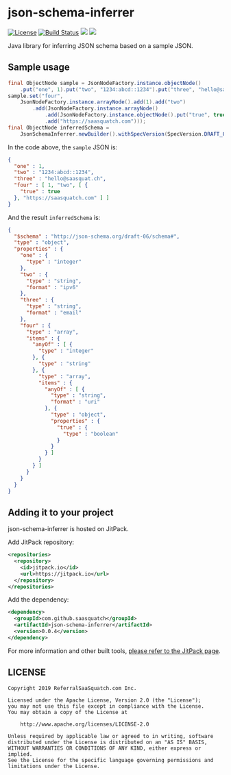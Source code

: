 # json-schema-inferrer

[![License](https://img.shields.io/badge/License-Apache%202.0-blue.svg)](https://opensource.org/licenses/Apache-2.0)
[![Build Status](https://travis-ci.org/saasquatch/json-schema-inferrer.svg?branch=master)](https://travis-ci.org/saasquatch/json-schema-inferrer)
[![](https://jitci.com/gh/saasquatch/json-schema-inferrer/svg)](https://jitci.com/gh/saasquatch/json-schema-inferrer)
[![](https://jitpack.io/v/saasquatch/json-schema-inferrer.svg)](https://jitpack.io/#saasquatch/json-schema-inferrer)

Java library for inferring JSON schema based on a sample JSON.

## Sample usage

```java
final ObjectNode sample = JsonNodeFactory.instance.objectNode()
    .put("one", 1).put("two", "1234:abcd::1234").put("three", "hello@saasquat.ch");
sample.set("four",
    JsonNodeFactory.instance.arrayNode().add(1).add("two")
        .add(JsonNodeFactory.instance.arrayNode()
            .add(JsonNodeFactory.instance.objectNode().put("true", true))
            .add("https://saasquatch.com")));
final ObjectNode inferredSchema =
    JsonSchemaInferrer.newBuilder().withSpecVersion(SpecVersion.DRAFT_06).build().infer(sample);
```

In the code above, the `sample` JSON is:

```json
{
  "one" : 1,
  "two" : "1234:abcd::1234",
  "three" : "hello@saasquat.ch",
  "four" : [ 1, "two", [ {
    "true" : true
  }, "https://saasquatch.com" ] ]
}
```

And the result `inferredSchema` is:

```json
{
  "$schema" : "http://json-schema.org/draft-06/schema#",
  "type" : "object",
  "properties" : {
    "one" : {
      "type" : "integer"
    },
    "two" : {
      "type" : "string",
      "format" : "ipv6"
    },
    "three" : {
      "type" : "string",
      "format" : "email"
    },
    "four" : {
      "type" : "array",
      "items" : {
        "anyOf" : [ {
          "type" : "integer"
        }, {
          "type" : "string"
        }, {
          "type" : "array",
          "items" : {
            "anyOf" : [ {
              "type" : "string",
              "format" : "uri"
            }, {
              "type" : "object",
              "properties" : {
                "true" : {
                  "type" : "boolean"
                }
              }
            } ]
          }
        } ]
      }
    }
  }
}
```

## Adding it to your project

json-schema-inferrer is hosted on JitPack.

Add JitPack repository:

```xml
<repositories>
  <repository>
    <id>jitpack.io</id>
    <url>https://jitpack.io</url>
  </repository>
</repositories>
```

Add the dependency:

```xml
<dependency>
  <groupId>com.github.saasquatch</groupId>
  <artifactId>json-schema-inferrer</artifactId>
  <version>0.0.4</version>
</dependency>
```

For more information and other built tools, [please refer to the JitPack page](https://jitpack.io/#saasquatch/json-schema-inferrer).

## LICENSE

```
Copyright 2019 ReferralSaaSquatch.com Inc.

Licensed under the Apache License, Version 2.0 (the "License");
you may not use this file except in compliance with the License.
You may obtain a copy of the License at

    http://www.apache.org/licenses/LICENSE-2.0

Unless required by applicable law or agreed to in writing, software
distributed under the License is distributed on an "AS IS" BASIS,
WITHOUT WARRANTIES OR CONDITIONS OF ANY KIND, either express or implied.
See the License for the specific language governing permissions and
limitations under the License.
```
